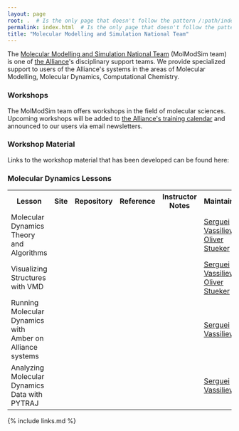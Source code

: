 ```yaml
---
layout: page
root: .  # Is the only page that doesn't follow the pattern /:path/index.html
permalink: index.html  # Is the only page that doesn't follow the pattern /:path/index.html
title: "Molecular Modelling and Simulation National Team"
---
```


The [Molecular Modelling and Simulation National Team]({{site.bst_site}}) (MolModSim team) is one of [the Alliance]({{site.alliance_site}})'s disciplinary support teams.
We provide specialized support to users of the Alliance's systems in the areas of Molecular Modelling, Molecular Dynamics, Computational Chemistry.

### Workshops

The MolModSim team offers workshops in the field of molecular sciences.
Upcoming workshops will be added to [the Alliance's training calendar](https://alliancecan.ca/en/services/advanced-research-computing/technical-support/training-calendar)
and announced to our users via email newsletters.

### Workshop Material

Links to the workshop material that has been developed can be found here:

### Molecular Dynamics Lessons

<table class="table table-striped" style="width: 100%; max-width: 100%">
  <tr>
    <th>Lesson</th>
    <th>Site</th>
    <th>Repository</th>
    <th>Reference</th>
    <th>Instructor Notes</th>
    <th>Maintainer(s)</th>
  </tr>

  <tr>
    <td id="theory">Molecular Dynamics Theory and Algorithms</td>
    <td><a href="{{site.github_io_url}}/molmodsim-md-theory-lesson-novice" target="_blank" class="icon-browser" title="MD theory Main Site"></a></td>
    <td><a    href="{{site.github_url}}/molmodsim-md-theory-lesson-novice" target="_blank" class="icon-github" title="MD theory GitHub Repo"></a></td>
    <td><a href="{{site.github_io_url}}/molmodsim-md-theory-lesson-novice/reference" target="_blank" class="icon-eye" title="MD theory Reference Guide"></a></td>
    <td><a href="{{site.github_io_url}}/molmodsim-md-theory-lesson-novice/guide/" target="_blank" class="icon-circle-with-plus" title="MD theory Instructor Notes"></a></td>
    <td>
        <a href="https://www.ace-net.ca/team/">Serguei Vassiliev</a>,
        <a href="https://www.ace-net.ca/team/">Oliver Stueker</a>
    </td>
  </tr>

  <tr>
    <td id="vmd_viz">Visualizing Structures with VMD</td>
    <td><a href="{{site.github_io_url}}/molmodsim-vmd-visualization" target="_blank" class="icon-browser" title="VMD visualization Main Site"></a></td>
    <td><a    href="{{site.github_url}}/molmodsim-vmd-visualization" target="_blank" class="icon-github" title="VMD visualization GitHub Repo"></a></td>
    <td><a href="{{site.github_io_url}}/molmodsim-vmd-visualization/reference" target="_blank" class="icon-eye" title="VMD visualization Reference Guide"></a></td>
    <td><a href="{{site.github_io_url}}/molmodsim-vmd-visualization/guide/" target="_blank" class="icon-circle-with-plus" title="VMD visualization Instructor Notes"></a></td>
    <td>
        <a href="https://www.ace-net.ca/team/">Serguei Vassiliev</a>,
        <a href="https://www.ace-net.ca/team/">Oliver Stueker</a>
    </td>
  </tr>

  <tr>
    <td id="amber">Running Molecular Dynamics with Amber on Alliance systems</td>
    <td><a href="{{site.github_io_url}}/molmodsim-amber-md-lesson" target="_blank" class="icon-browser" title="Running MD with Amber Main Site"></a></td>
    <td><a    href="{{site.github_url}}/molmodsim-amber-md-lesson" target="_blank" class="icon-github" title="Running MD with Amber GitHub Repo"></a></td>
    <td><a href="{{site.github_io_url}}/molmodsim-amber-md-lesson/reference" target="_blank" class="icon-eye" title="Running MD with Amber Reference Guide"></a></td>
    <td><a href="{{site.github_io_url}}/molmodsim-amber-md-lesson/guide/" target="_blank" class="icon-circle-with-plus" title="Running MD with Amber Instructor Notes"></a></td>
    <td>
        <a href="https://www.ace-net.ca/team/">Serguei Vassiliev</a>
    </td>
  </tr>

  <tr>
    <td id="pytraj">Analyzing Molecular Dynamics Data with PYTRAJ</td>
    <td><a href="{{site.github_io_url}}/molmodsim-pytraj-analysis" target="_blank" class="icon-browser" title="Analyzing MD data with PYTRAJ Main Site"></a></td>
    <td><a    href="{{site.github_url}}/molmodsim-pytraj-analysis" target="_blank" class="icon-github" title="Analyzing MD data with PYTRAJ GitHub Repo"></a></td>
    <td><a href="{{site.github_io_url}}/molmodsim-pytraj-analysis/reference" target="_blank" class="icon-eye" title="Analyzing MD data with PYTRAJ Reference Guide"></a></td>
    <td><a href="{{site.github_io_url}}/molmodsim-pytraj-analysis/guide/" target="_blank" class="icon-circle-with-plus" title="Analyzing MD data with PYTRAJ Instructor Notes"></a></td>
    <td>
        <a href="https://www.ace-net.ca/team/">Serguei Vassiliev</a>
    </td>
  </tr>


</table>

{% include links.md %}
